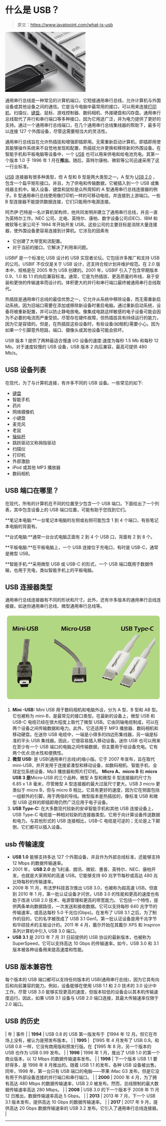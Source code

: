 # 什么是 USB？

> 原文：<https://www.javatpoint.com/what-is-usb>

![What is USB](img/13e91c33f1b591b9d26d63673c935c37.png)

通用串行总线是一种常见的计算机端口，它短接通用串行总线，允许计算机与外围设备或其他设备之间的通信。它是当今电脑中最常用的接口，可以用来连接[打印机](https://www.javatpoint.com/printers)、扫描仪、[键盘](https://www.javatpoint.com/keyboard)、鼠标、游戏控制器、数码相机、外接硬盘和闪存盘。通用串行总线取代了并行和串行端口等多种接口，因为它用途广泛，并为电力提供了更好的支持。通过一个通用串行总线端口，在几个通用串行总线集线器的帮助下，最多可以连接 127 个外围设备，尽管这需要相当大的灵活性。

通用串行总线旨在允许热插拔和增强即插即用。无需重新启动计算机，即插即用使其能够操作系统来不自觉地发现和配置，热插拔允许更换和移除新的外围设备。在智能手机和平板电脑等设备中，一个 [USB](https://www.javatpoint.com/usb-full-form) 也可以用来供电和给电池充电。其第一个版本 1.0 于 1996 年 1 月在**推出**。随后，英特尔康柏、微软等公司迅速采用了这一行业标准。

[USB](https://www.javatpoint.com/usb-flash-drive) 连接器有很多种类型，但 A 型和 B 型是两大类型之一。A 型为 [USB 2.0](https://www.javatpoint.com/usb-2-0-vs-usb-3-0) ，包含一个扁平矩形接口。并且，为了供电和传输数据，它被插入到一个 USB 或集线器主机中。输入设备、键盘和鼠标是众所周知的 A 型通用串行总线连接器的例子。B 型通用串行总线使用像打印机一样的可移动电缆，并连接到上游端口。一些 B 型连接器不能提供数据连接，它们只能用作电源连接。

阿杰伊·巴特是一名计算机架构师，他共同发明并建立了通用串行总线，并且一直为英特尔工作。NEC 公司、北电、英特尔、康柏、数字设备公司(DEC)、IBM 和微软等七家公司于 1994 年开始开发 USB。这些公司的主要目标是消除大量连接器，使外围设备更容易连接到计算机。它涉及的因素有

*   它创建了大带宽和流配置。
*   对于当前的接口，它解决了利用率问题。

*USBIF* 是一个标准化 USB 设计的 USB 实现者论坛。它包括许多推广和支持 USB 的公司。USBIF 不仅仅是关于 USB 设计，还支持合规计划并维护规范。在 2.0 版本中，规格是在 2005 年为 USB 创建的。2001 年，USBIF 引入了包含早期版本 0.9、1.0 和 1.1 的向后兼容标准。通常，它是为热插拔、更高质量的布线、易于安装和更快的传输速率而设计的。体积更大的并行和串行端口最终被通用串行总线取代。

热插拔是通用串行总线的最佳优势之一，它允许从系统中移除设备，而无需重新启动系统。因为旧端口需要在添加或移除新设备时重启电脑。通过重新启动系统，设备将被重新配置，并可以防止静电放电。像集成电路这样敏感的电子设备可能会因为不必要的电流而严重受损。尽管存在硬件故障，但热插拔具有持续运行的能力，因为它是容错的。但是，在热插拔这些设备时，有些设备(如相机)需要小心。因为如果一个引脚意外短路，端口、摄像头或其他设备可能会损坏。

USB 版本 1 提供了两种最适合慢速 I/O 设备的速度:速度为每秒 1.5 Mb 和每秒 12 Mb。对于速度较慢的 USB 设备，USB 版本 2 向后兼容，最高可提供 480 Mb/s。

## USB 设备列表

在现代，为了与计算机连接，有许多不同的 USB 设备。一些常见的如下:

*   [键盘](https://www.javatpoint.com/computer-graphics-input-devices#keyboard)
*   智能手机
*   药片
*   网络摄像机
*   小键盘
*   麦克风
*   老鼠
*   [操纵杆](https://www.javatpoint.com/computer-graphics-trackball#joystick)
*   跳跃驱动又称拇指驱动
*   扫描仪
*   打印机
*   外部激励
*   iPod 或其他 MP3 播放器
*   数码相机

## USB 端口在哪里？

在现代，所有的计算机在不同的位置至少包含一个 USB 端口。下面给出了一个列表，其中包含设备上的 USB 端口位置，可能有助于您找到它们。

**笔记本电脑:**一台笔记本电脑的左侧或右侧可能包含 1 到 4 个端口，有些笔记本电脑的背面有。

**台式电脑:**通常一台台式电脑正面有 2 到 4 个 USB 口，背面有 2 到 8 个。

**平板电脑:**在平板电脑上，一个 USB 连接位于充电口，有时是 USB-C，通常是微型 USB。

**智能手机:**采用微型 USB 或 USB-C 的形式，一个 USB 端口既用于数据传输，也用于充电，类似智能手机上的平板电脑。

## USB 连接器类型

通用串行总线连接器有不同的形状和尺寸。此外，还有许多版本的通用串行总线连接器，如迷你通用串行总线、微型通用串行总线等。

![What is USB](img/c561d160c283f050991107e94afa5d11.png)

1.  **Mini -USB:** Mini USB 用于数码相机和电脑外设，分为 A 型、B 型和 AB 型。它也被称为 mini-B，是最常见的接口类型。在最新的设备上，微型 USB 和 USB-C 电缆已经在很大程度上取代了微型 USB。它由同轴电缆制成，可以在两个设备之间传输数据和电力。此外，它还适用于 MP3 播放器、数码相机和移动硬盘。在迷你 USB 电缆中，一端是小得多的四边形集线器，另一端是标准的平头 USB 集线器。因此，它很容易插入移动设备。迷你 USB 也可以用来在至少有一个 USB 端口的电脑之间传输数据，但主要用于给设备充电。它有两个优点:防水性和便携性。
2.  **微型 USB:** 是 USB(通用串行总线)的缩小版。它于 2007 年宣布，旨在取代 mini-USB，并开发用于连接紧凑型和移动设备，如数码相机、智能手机、全球定位系统设备、Mp3 播放器和照片打印机。
    **Micro A、micro B** 和 **micro USB 3 是**Micro-USB 的三个品种。微型 A 型和微型 B 型连接器的尺寸为 6.85 x 1.8 毫米，尽管微型 A 型连接器的最大过层尺寸更大。USB 3 micro 更类似于 micro B，但与 micro B 相比，它具有更好的速度，因为它在侧面包括一组额外的引脚，用于两倍的导线。微型版本是热插拔的，像标准 USB 和微型 USB 这样的即插即用仍然广泛应用于电子设备。
3.  **USB Type-C:** 在大多数现代较新的安卓智能手机和其他 USB 连接设备上，USB Type-C 电缆是一种相对较新的连接器类型。它用于向计算设备传送数据和电力。与其他形式的 USB 连接相比，USB-C 电缆是可逆的；无论是上下颠倒，它们都可以插入设备。

## usb 传输速度

*   **USB 1.0** 能够支持多达 127 个外围设备，并且作为外部总线标准，还能够支持 12 Mbps 的数据传输速率。
*   2001 年， **USB 2.0** 由飞利浦、朗讯、微软、惠普、英特尔、NEC、康柏开发，也就是大家熟知的高速 USB。它能够支持 60 兆字节每秒或高达 480 兆比特每秒的传输速率。
*   2009 年 11 月，布法罗科技首次推出 USB 3.0，也被称为超高速 USB。但直到 2010 年 1 月，第一批认证设备才问世。USB 3.0 的性能和更高的速度也有助于改进 USB 2.0 技术、电源管理和更高的带宽能力。
    它包括一个特性，提供两条单向数据路径，一次发送和接收数据。它可以支持每秒 640 兆字节的传输速率，或高达每秒 5.0 千兆位(Gbps)。在发布了 USB 3.1 之后，为了制作的目的，它的名字被改成了 USB 3.1 Gen1。第一批认证设备是用千兆字节和华硕技术的主板设计的。2011 年 4 月，戴尔开始在其戴尔 XPS 和 Inspiron 系列计算机中引入 USB 3.0 端口。
*   **USB 3.1** 是 2013 年 7 月 31 日前提供的 USB 协议的最新版本，也被称为 SuperSpeed，它可以支持高达 10 Gbps 的传输速率。如今，USB 3.0 和 3.1 版本被各种设备用来提高速度和性能。

## USB 版本兼容性

每个版本的 USB 端口都可以支持任何版本的 USB(通用串行总线)，因为它具有向后和向前兼容的能力。例如，设备能够在使用 USB 1.1 和 2.0 技术的 3.0 设计中工作。尽管 USB 3.0 能够实现更高的速度，但版本较低的设备会以其本机传输速度运行。因此，如果 USB 3.1 设备与 USB 2.0 端口连接，其最大传输速率仅限于 2.0 端口。

## USB 的历史

| 年 | 事件 |
| **1994** | USB 0.8 的 USB 第一版发布于【1994 年 12 月。但它在市场上没有，被认为是预发布版本。 |
| **1995** | 【1995 年 4 月发布了 USB 0.9。和 USB 0.8 一样，它没有商用版和预发行版。在【1995 年 8 月，另一个版本的 USB 也作为 USB 0.99 发布。 |
| **1996** | 1996 年 1 月，推出了 USB 1.0 的第一个商业版本，以 12 Mbps 的数据传输速率发布。 |
| **1998** | 下一个版本 USB 1.1 要好得多，是 1998 年 8 月推出的。随着 USB 1.1 的发布，各种 USB 设备被出售。同年，1998 年，第一台只有 USB 端口的电脑——苹果 iMac G3 发布。但是它没有用于外部设备连接的并行端口和串行端口。 |
| **2000** | 2000 年 4 月，为了拥有高达 480 Mbps 的数据传输速率，USB 2.0 被发布。然而，总线限制的最大数据传输速率高达 280 Mbps。 |
| **2008** | USB 3.0 的下一个版本于 2008 年 11 月 12 日推出，数据传输速率高达 5 Gbps。 |
| **2013** | 2013 年 7 月，下一个 USB 3.1 版本发布，提供高达 10 Gbps 的数据传输速率。 |
| **2017** | 2017 年 9 月，提供高达 20 Gbps 数据传输速率的 USB 3.2 发布。它引入了通用串行总线连接器。 |

* * *